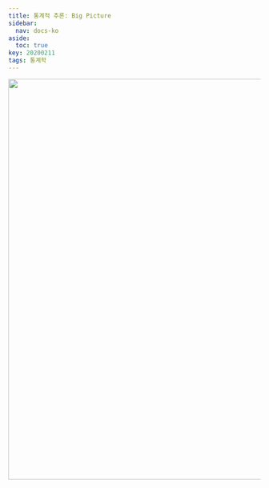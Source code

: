 ```yaml
---
title: 통계적 추론: Big Picture 
sidebar:
  nav: docs-ko
aside:
  toc: true
key: 20200211
tags: 통계학
---
```


<p align = "center">
    <img width = "800" src = "https://raw.githubusercontent.com/angeloyeo/angeloyeo.github.io/master/pics/2020-02-11_big_picture_stats_infer/pic1.png">
    <br>
</p>